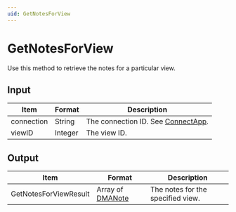 ```yaml
---
uid: GetNotesForView
---
```


# GetNotesForView

Use this method to retrieve the notes for a particular view.

## Input

| Item       | Format  | Description                                           |
|------------|---------|-------------------------------------------------------|
| connection | String  | The connection ID. See [ConnectApp](xref:ConnectApp). |
| viewID     | Integer | The view ID.                                          |

## Output

| Item | Format | Description |
|--|--|--|
| GetNotesForViewResult | Array of [DMANote](xref:DMANote) | The notes for the specified view. |
